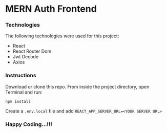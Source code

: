 # MERN Auth Frontend

### Technologies

The following technologies were used for this project:

* React
* React Router Dom
* Jwt Decode
* Axios


### Instructions

Download or clone this repo. From inside the project directory, open Terminal and run:
```
npm install
```

Create a `.env.local` file and add `REACT_APP_SERVER_URL=<YOUR SERVER URL>`

### Happy Coding...!!!
